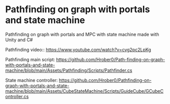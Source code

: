 # Pathfinding on graph with portals and state machine

Pathfinding on graph with portals and MPC with state machine
made with Unity and C#


Pathfinding video:: https://www.youtube.com/watch?v=cvg2pc2LpKg

Pathfinding main script: https://github.com/Hrober0/Path-finding-on-graph-with-portals-and-state-machine/blob/main/Assets/Pathfinding/Scripts/Pathfinder.cs

State machine controller: https://github.com/Hrober0/Pathfinding-on-graph-with-portals-and-state-machine/blob/main/Assets/CubeStateMachine/Scripts/GuideCube/GCubeController.cs
